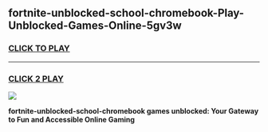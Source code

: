 
## fortnite-unblocked-school-chromebook-Play-Unblocked-Games-Online-5gv3w
<h3>
<a href="https://premium76.site?title=fortnite-unblocked-school-chromebook&ref=25A">CLICK TO PLAY</a></h3>
<hr>

<h3>
<a href="https://premium76.site?title=fortnite-unblocked-school-chromebook&ref=25A">CLICK 2 PLAY</a>
  
</h3>

<a href="https://premium76.site?title=fortnite-unblocked-school-chromebook&ref=25A"><img src="https://clearcache.store/games.png"></a>


**fortnite-unblocked-school-chromebook games unblocked: Your Gateway to Fun and Accessible Online Gaming**
